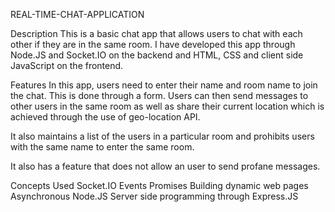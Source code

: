 REAL-TIME-CHAT-APPLICATION

Description
This is a basic chat app that allows users to chat with each other if they are in the same room. I have developed this app through Node.JS and Socket.IO on the backend and HTML, CSS and client side JavaScript on the frontend.

Features
In this app, users need to enter their name and room name to join the chat. This is done through a form. Users can then send messages to other users in the same room as well as share their current location which is achieved through the use of geo-location API.

It also maintains a list of the users in a particular room and prohibits users with the same name to enter the same room.

It also has a feature that does not allow an user to send profane messages.

Concepts Used
Socket.IO
Events
Promises
Building dynamic web pages
Asynchronous Node.JS
Server side programming through Express.JS
